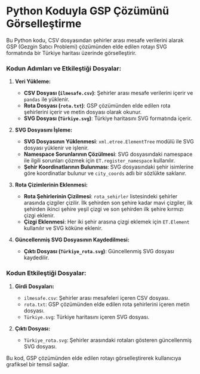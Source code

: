 # Python Koduyla GSP Çözümünü Görselleştirme

Bu Python kodu, CSV dosyasından şehirler arası mesafe verilerini alarak GSP (Gezgin Satıcı Problemi) çözümünden elde edilen rotayı SVG formatında bir Türkiye haritası üzerinde görselleştirir.

### Kodun Adımları ve Etkileştiği Dosyalar:

1. **Veri Yükleme:**
   - **CSV Dosyası (`ilmesafe.csv`)**: Şehirler arası mesafe verilerini içerir ve `pandas` ile yüklenir.
   - **Rota Dosyası (`rota.txt`)**: GSP çözümünden elde edilen rota şehirlerini içerir ve metin dosyası olarak okunur.
   - **SVG Dosyası (`Türkiye.svg`)**: Türkiye haritasını SVG formatında içerir.

2. **SVG Dosyasını İşleme:**
   - **SVG Dosyasının Yüklenmesi**: `xml.etree.ElementTree` modülü ile SVG dosyası yüklenir ve işlenir.
   - **Namespace Sorunlarının Çözülmesi**: SVG dosyasındaki namespace ile ilgili sorunları çözmek için `ET.register_namespace` kullanılır.
   - **Şehir Koordinatlarının Bulunması**: SVG dosyasındaki şehir isimlerine göre koordinatlar bulunur ve `city_coords` adlı bir sözlükte saklanır.

3. **Rota Çizimlerinin Eklenmesi:**
   - **Rota Şehirlerinin Çizilmesi**: `rota_sehirler` listesindeki şehirler arasında çizgiler çizilir. İlk şehirden son şehire kadar mavi çizgiler, ilk şehirden ikinci şehire yeşil çizgi ve son şehirden ilk şehire kırmızı çizgi eklenir.
   - **Çizgi Eklenmesi**: Her iki şehir arasına çizgi eklemek için `ET.Element` kullanılır ve SVG köküne eklenir.

4. **Güncellenmiş SVG Dosyasının Kaydedilmesi:**
   - **Çıktı Dosyası (`Türkiye_rota.svg`)**: Güncellenmiş SVG dosyası kaydedilir.

### Kodun Etkileştiği Dosyalar:
1. **Girdi Dosyaları:**
   - `ilmesafe.csv`: Şehirler arası mesafeleri içeren CSV dosyası.
   - `rota.txt`: GSP çözümünden elde edilen rota şehirlerini içeren metin dosyası.
   - `Türkiye.svg`: Türkiye haritasını içeren SVG dosyası.

2. **Çıktı Dosyası:**
   - `Türkiye_rota.svg`: Şehirler arasındaki rotaları gösteren güncellenmiş SVG dosyası.

Bu kod, GSP çözümünden elde edilen rotayı görselleştirerek kullanıcıya grafiksel bir temsil sağlar.
